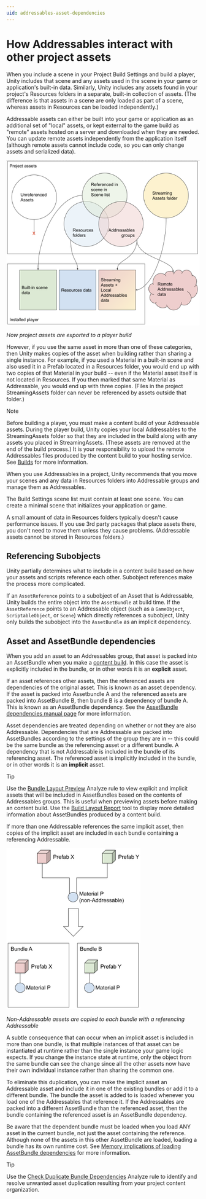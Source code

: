 ```yaml
---
uid: addressables-asset-dependencies
---
```


# How Addressables interact with other project assets

When you include a scene in your Project Build Settings and build a player, Unity includes that scene and any assets used in the scene in your game or application's built-in data. Similarly, Unity includes any assets found in your project's Resources folders in a separate, built-in collection of assets. (The difference is that assets in a scene are only loaded as part of a scene, whereas assets in Resources can be loaded independently.) 

Addressable assets can either be built into your game or application as an additional set of "local" assets, or kept external to the game build as "remote" assets hosted on a server and downloaded when they are needed. You can update remote assets independently from the application itself (although remote assets cannot include code, so you can only change assets and serialized data).

![](../../images/addr_interact_baloons.png)

*How project assets are exported to a player build*

However, if you use the same asset in more than one of these categories, then Unity makes copies of the asset when building rather than sharing a single instance. For example, if you used a Material in a built-in scene and also used it in a Prefab located in a Resources folder, you would end up with two copies of that Material in your build -- even if the Material asset itself is not located in Resources. If you then marked that same Material as Addressable, you would end up with three copies. (Files in the project StreamingAssets folder can never be referenced by assets outside that folder.)

> [!NOTE]
> Before building a player, you must make a content build of your Addressable assets. During the player build, Unity copies your local Addressables to the StreamingAssets folder so that they are included in the build along with any assets you placed in StreamingAssets. (These assets are removed at the end of the build process.) It is your responsibility to upload the remote Addressables files produced by the content build to your hosting service. See [Builds] for more information.

When you use Addressables in a project, Unity recommends that you move your scenes and any data in Resources folders into Addressable groups and manage them as Addressables.

The Build Settings scene list must contain at least one scene. You can create a minimal scene that initializes your application or game. 

A small amount of data in Resources folders typically doesn't cause performance issues. If you use 3rd party packages that place assets there, you don't need to move them unless they cause problems. (Addressable assets cannot be stored in Resources folders.) 

## Referencing Subobjects
Unity partially determines what to include in a content build based on how your assets and scripts reference each other. Subobject references make the process more complicated.

If an `AssetReference` points to a subobject of an Asset that is Addressable, Unity builds the entire object into the `AssetBundle` at build time.  If the `AssetReference` points to an Addressable object (such as a `GameObject`, `ScriptableObject`, or `Scene`) which directly references a subobject, Unity only builds the subobject into the `AssetBundle` as an implicit dependency.

## Asset and AssetBundle dependencies

When you add an asset to an Addressables group, that asset is packed into an AssetBundle when you make a [content build]. In this case the asset is explicitly included in the bundle, or in other words it is an **explicit** asset. 

If an asset references other assets, then the referenced assets are dependencies of the original asset. This is known as an asset dependency. If the asset is packed into Assetbundle A and the referenced assets are packed into AssetBundle B, then bundle B is a dependency of bundle A. This is known as an AssetBundle dependency. See the [AssetBundle dependencies manual page] for more information.

Asset dependencies are treated depending on whether or not they are also Addressable. Dependencies that are Addressable are packed into AssetBundles according to the settings of the group they are in -- this could be the same bundle as the referencing asset or a different bundle. A dependency that is not Addressable is included in the bundle of its referencing asset. The referenced asset is implicitly included in the bundle, or in other words it is an **implicit** asset.

> [!TIP]
> Use the [Bundle Layout Preview] Analyze rule to view explicit and implicit assets that will be included in AssetBundles based on the contents of Addressables groups. This is useful when previewing assets before making an content build.
> Use the [Build Layout Report] tool to display more detailed information about AssetBundles produced by a content build.

If more than one Addressable references the same implicit asset, then copies of the implicit asset are included in each bundle containing a referencing Addressable.

![](../../images/addr_interact_shared.png)

*Non-Addressable assets are copied to each bundle with a referencing Addressable*

A subtle consequence that can occur when an implicit asset is included in more than one bundle, is that multiple instances of that asset can be instantiated at runtime rather than the single instance your game logic expects. If you change the instance state at runtime, only the object from the same bundle can see the change since all the other assets now have their own individual instance rather than sharing the common one. 

To eliminate this duplication, you can make the implicit asset an Addressable asset and include it in one of the existing bundles or add it to a different bundle. The bundle the asset is added to is loaded whenever you load one of the Addressables that reference it. If the Addressables are packed into a different AssetBundle than the referenced asset, then the bundle containing the referenced asset is an AssetBundle dependency.

Be aware that the dependent bundle must be loaded when you load ANY asset in the current bundle, not just the asset containing the reference. Although none of the assets in this other AssetBundle are loaded, loading a bundle has its own runtime cost. See [Memory implications of loading AssetBundle dependencies] for more information. 

> [!TIP]
> Use the [Check Duplicate Bundle Dependencies] Analyze rule to identify and resolve unwanted asset duplication resulting from your project content organization.

[AssetBundle dependencies manual page]: xref:AssetBundles-Dependencies
[Builds]: xref:addressables-builds
[Bundle Layout Preview]: xref:addressables-analyze-tool#unfixable-rules
[Build Layout Report]: xref:addressables-build-layout-report
[Check Duplicate Bundle Dependencies]: xref:addressables-analyze-tool#fixable-rules
[content build]: xref:addressables-builds
[Include In Build]: https://docs.unity3d.com/Manual/SpriteAtlasDistribution.html#Dontinclbuild
[Graphics Settings]: xref:class-GraphicsSettings
[Memory implications of loading AssetBundle dependencies]: xref:addressables-memory-management#memory-implications-of-loading-assetbundle-dependencies
[Mixed Lights]: xref:LightMode-Mixed
[Play Mode Script]: xref:addressables-groups-window#play-mode-scripts
[Sprite Packer Mode]: https://docs.unity3d.com/Manual/SpritePackerModes.html
[strips shaders variants]: xref:shader-variant-stripping
[Quality Settings]: xref:class-QualitySettings